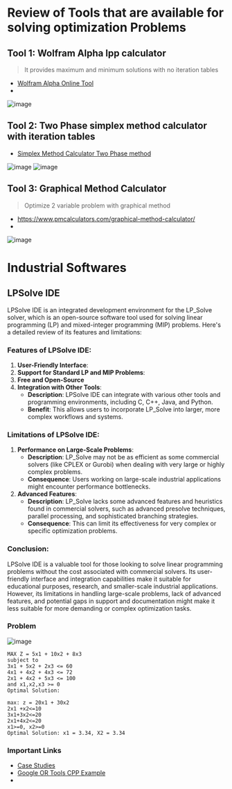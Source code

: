 # Review of Tools that are available for solving optimization Problems

## Tool 1: Wolfram Alpha lpp calculator
> It provides maximum and minimum solutions with no iteration tables
- [Wolfram Alpha Online Tool](https://www.wolframalpha.com/widgets/view.jsp?id=daa12bbf5e4daec7b363737d6d496120)
- 
![image](https://github.com/user-attachments/assets/1df2fc22-395b-4c3d-93c7-e01b530ce045)

## Tool 2: Two Phase simplex method calculator with iteration tables
- [Simplex Method Calculator Two Phase method](https://www.pmcalculators.com/simplex-method-calculator/)

![image](https://github.com/user-attachments/assets/ed4afdc3-328d-466c-8157-22a32bc2b817)
![image](https://github.com/user-attachments/assets/7855fac6-7e62-4f9b-9919-1b1a1aa9855b)

## Tool 3: Graphical Method Calculator
> Optimize 2 variable problem with graphical method
- https://www.pmcalculators.com/graphical-method-calculator/
- 
![image](https://github.com/user-attachments/assets/242829ee-2d00-4795-a2d4-92fb8081b37b)

# Industrial Softwares

## LPSolve IDE
LPSolve IDE is an integrated development environment for the LP_Solve solver, which is an open-source software tool used for solving linear programming (LP) and mixed-integer programming (MIP) problems. Here's a detailed review of its features and limitations:

### Features of LPSolve IDE:

1. **User-Friendly Interface**:
2. **Support for Standard LP and MIP Problems**:
3. **Free and Open-Source**
4. **Integration with Other Tools**:
   - **Description**: LPSolve IDE can integrate with various other tools and programming environments, including C, C++, Java, and Python.
   - **Benefit**: This allows users to incorporate LP_Solve into larger, more complex workflows and systems.

### Limitations of LPSolve IDE:

1. **Performance on Large-Scale Problems**:
   - **Description**: LP_Solve may not be as efficient as some commercial solvers (like CPLEX or Gurobi) when dealing with very large or highly complex problems.
   - **Consequence**: Users working on large-scale industrial applications might encounter performance bottlenecks.
2. **Advanced Features**:
   - **Description**: LP_Solve lacks some advanced features and heuristics found in commercial solvers, such as advanced presolve techniques, parallel processing, and sophisticated branching strategies.
   - **Consequence**: This can limit its effectiveness for very complex or specific optimization problems.

### Conclusion:
LPSolve IDE is a valuable tool for those looking to solve linear programming problems without the cost associated with commercial solvers. Its user-friendly interface and integration capabilities make it suitable for educational purposes, research, and smaller-scale industrial applications. However, its limitations in handling large-scale problems, lack of advanced features, and potential gaps in support and documentation might make it less suitable for more demanding or complex optimization tasks.

### Problem
![image](https://github.com/user-attachments/assets/50849c39-51b5-454c-bb5c-97187c470597)

```
MAX Z = 5x1 + 10x2 + 8x3
subject to
3x1 + 5x2 + 2x3 <= 60
4x1 + 4x2 + 4x3 <= 72
2x1 + 4x2 + 5x3 <= 100
and x1,x2,x3 >= 0
Optimal Solution:
```

```
max: z = 20x1 + 30x2
2x1 +x2<=10
3x1+3x2<=20
2x1+4x2<=20
x1>=0, x2>=0
Optimal Solution: x1 = 3.34, X2 = 3.34
```

### Important Links
- [Case Studies](https://neos-guide.org/case-studies/)
- [Google OR Tools CPP Example](https://developers.google.com/optimization/lp/lp_example#c++)
- 

